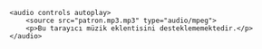<!DOCTYPE html>
<html lang="en">
<head>
    <meta charset="UTF-8">
    <meta http-equiv="X-UA-Compatible" content="IE=edge">
    <meta name="viewport" content="width=device-width, initial-scale=1.0">
    <title>deneme</title>
</head>
<body>

    <audio controls autoplay>
        <source src="patron.mp3.mp3" type="audio/mpeg">
        <p>Bu tarayıcı müzik eklentisini desteklememektedir.</p>
    </audio>
</body>
</html>
